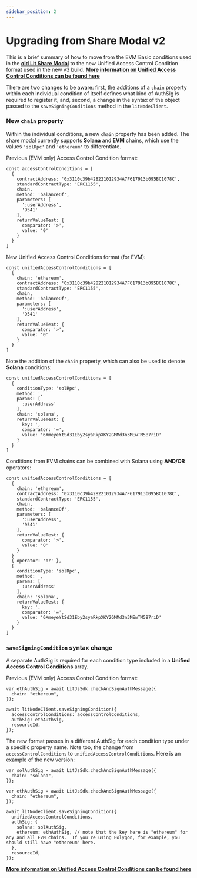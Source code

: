 ```yaml
---
sidebar_position: 2
---
```


# Upgrading from Share Modal v2

This is a brief summary of how to move from the EVM Basic conditions used in the **[old Lit Share Modal](https://www.npmjs.com/package/lit-share-modal)** to the new Unified Access Control Condition format used in the new v3 build.  **[More information on Unified Access Control Conditions can be found here](https://developer.litprotocol.com/docs/AccessControlConditions/unifiedAccessControlConditions)**

There are two changes to be aware: first, the additions of a `chain` property within each individual condition of itself defines what kind of AuthSig is required to register it, and, second, a change in the syntax of the object passed to the `saveSigningConditions` method in the `litNodeClient`. 

### New `chain` property

Within the individual conditions, a new `chain` property has been added.  The share modal currently supports **Solana** and **EVM** chains, which use the values `'solRpc'` and `'ethereum'` to differentiate.

Previous (EVM only) Access Control Condition format:

```
const accessControlConditions = [
  {
    contractAddress: '0x3110c39b428221012934A7F617913b095BC1078C',
    standardContractType: 'ERC1155',
    chain,
    method: 'balanceOf',
    parameters: [
      ':userAddress',
      '9541'
    ],
    returnValueTest: {
      comparator: '>',
      value: '0'
    }
  }
]
```

New Unified Access Control Conditions format (for EVM):

```
const unifiedAccessControlConditions = [
  {
    chain: 'ethereum',
    contractAddress: '0x3110c39b428221012934A7F617913b095BC1078C',
    standardContractType: 'ERC1155',
    chain,
    method: 'balanceOf',
    parameters: [
      ':userAddress',
      '9541'
    ],
    returnValueTest: {
      comparator: '>',
      value: '0'
    }
  }
]
```

Note the addition of the `chain` property, which can also be used to denote **Solana** conditions:

```
const unifiedAccessControlConditions = [
  {
    conditionType: 'solRpc',
    method: ',
    params: [
      :userAddress'
    ],
    chain: 'solana',
    returnValueTest: {
      key: ',
      comparator: '=',
      value: '6XmeyeYtSd31Eby2syaRkpXKY2GMMd3n3MEwTM5B7riD'
    }
  }
]
```

Conditions from EVM chains can be combined with Solana using **AND/OR** operators: 

```
const unifiedAccessControlConditions = [
  {
    chain: 'ethereum',
    contractAddress: '0x3110c39b428221012934A7F617913b095BC1078C',
    standardContractType: 'ERC1155',
    chain,
    method: 'balanceOf',
    parameters: [
      ':userAddress',
      '9541'
    ],
    returnValueTest: {
      comparator: '>',
      value: '0'
    }
  }
  { operator: 'or' },
  {
    conditionType: 'solRpc',
    method: ',
    params: [
      :userAddress'
    ],
    chain: 'solana',
    returnValueTest: {
      key: ',
      comparator: '=',
      value: '6XmeyeYtSd31Eby2syaRkpXKY2GMMd3n3MEwTM5B7riD'
    }
  }
]
```

### `saveSigningCondition` syntax change

A separate AuthSig is required for each condition type included in a **Unified Access Control Conditions** array.

Previous (EVM only) Access Control Condition format:

```
var ethAuthSig = await LitJsSdk.checkAndSignAuthMessage({
  chain: "ethereum",
});

await litNodeClient.saveSigningCondition({
  accessControlConditions: accessControlConditions,
  authSig: ethAuthSig,
  resourceId,
});
```

The new format passes in a different AuthSig for each condition type under a specific property name.  Note too, the change from `accessControlConditions` to `unifiedAccessControlConditions`.  Here is an example of the new version:

```
var solAuthSig = await LitJsSdk.checkAndSignAuthMessage({
  chain: "solana",
});

var ethAuthSig = await LitJsSdk.checkAndSignAuthMessage({
  chain: "ethereum",
});

await litNodeClient.saveSigningCondition({
  unifiedAccessControlConditions,
  authSig: {
    solana: solAuthSig,
    ethereum: ethAuthSig, // note that the key here is "ethereum" for any and all EVM chains.  If you're using Polygon, for example, you should still have "ethereum" here.
  },
  resourceId,
});
```

**[More information on Unified Access Control Conditions can be found here](https://developer.litprotocol.com/docs/AccessControlConditions/unifiedAccessControlConditions)**
